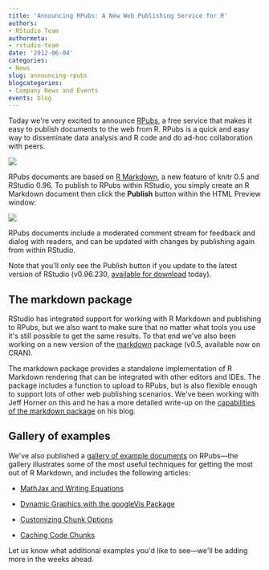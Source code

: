 ```yaml
---
title: 'Announcing RPubs: A New Web Publishing Service for R'
authors: 
- RStudio Team
authormeta: 
- rstudio-team
date: '2012-06-04'
categories:
- News
slug: announcing-rpubs
blogcategories:
- Company News and Events
events: blog
---
```



Today we're very excited to announce [RPubs](http://www.rpubs.com/), a free service that makes it easy to publish documents to the web from R. RPubs is a quick and easy way to disseminate data analysis and R code and do ad-hoc collaboration with peers.

[![](https://rstudioblog.files.wordpress.com/2012/06/rpubs_document.png)](http://rpubs.com/jjallaire/friday-demo)

RPubs documents are based on [R Markdown](http://rstudio.org/docs/authoring/using_markdown), a new feature of knitr 0.5 and RStudio 0.96. To publish to RPubs within RStudio, you simply create an R Markdown document then click the **Publish** button within the HTML Preview window:

![](https://rstudioblog.files.wordpress.com/2012/06/publish_to_rpubs.png)

RPubs documents include a moderated comment stream for feedback and dialog with readers, and can be updated with changes by publishing again from within RStudio.

Note that you'll only see the Publish button if you update to the latest version of RStudio (v0.96.230, [available for download](http://www.rstudio.org/download) today).

## The markdown package

RStudio has integrated support for working with R Markdown and publishing to RPubs, but we also want to make sure that no matter what tools you use it's still possible to get the same results. To that end we've also been working on a new version of the [markdown](http://cran.r-project.org/web/packages/markdown/index.html) package (v0.5, available now on CRAN).

The markdown package provides a standalone implementation of R Markdown rendering that can be integrated with other editors and IDEs. The package includes a function to upload to RPubs, but is also flexible enough to support lots of other web publishing scenarios. We've been working with Jeff Horner on this and he has a more detailed write-up on the [capabilities of the markdown package](http://jeffreyhorner.tumblr.com/post/24404112057/announcing-the-r-markdown-package) on his blog.

## Gallery of examples

We've also published a [gallery of example documents](http://www.rpubs.com/gallery) on RPubs—the gallery illustrates some of the most useful techniques for getting the most out of R Markdown, and includes the following articles:

  * [MathJax and Writing Equations](http://rpubs.com/gallery/equations)

  * [Dynamic Graphics with the googleVis Package](http://rpubs.com/gallery/googleVis)

  * [Customizing Chunk Options](http://rpubs.com/gallery/options)

  * [Caching Code Chunks](http://rpubs.com/gallery/cache)

Let us know what additional examples you'd like to see—we'll be adding more in the weeks ahead.

##

